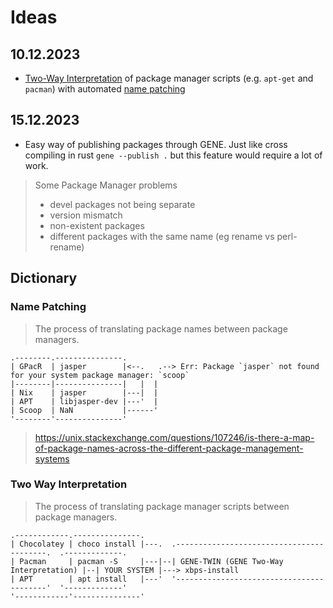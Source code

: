 # Ideas

## 10.12.2023

- [Two-Way Interpretation](#two-way-interpretation) of package manager scripts (e.g. `apt-get` and `pacman`) with
  automated [name patching](#name-patching)

## 15.12.2023

- Easy way of publishing packages through GENE. Just like cross compiling in rust
  `gene --publish .` but this feature would require a lot of work.

> Some Package Manager problems
>
> - devel packages not being separate
> - version mismatch
> - non-existent packages
> - different packages with the same name (eg rename vs perl-rename)

## Dictionary

### Name Patching

> The process of translating package names between package managers.

```text
.--------.---------------.
| GPacR  | jasper        |<--.   .--> Err: Package `jasper` not found for your system package manager: `scoop`
|--------|---------------|   |  |
| Nix    | jasper        |---|  |
| APT    | libjasper-dev |---'  |
| Scoop  | NaN           |------'
'--------'---------------'
```

> https://unix.stackexchange.com/questions/107246/is-there-a-map-of-package-names-across-the-different-package-management-systems

### Two Way Interpretation

> The process of translating package manager scripts between package managers.

```text
.------------.---------------.      
| Chocolatey | choco install |---.  .-----------------------------------------.  .-------------.
| Pacman     | pacman -S     |---|--| GENE-TWIN (GENE Two-Way Interpretation) |--| YOUR SYSTEM |---> xbps-install
| APT        | apt install   |---'  '-----------------------------------------'  '-------------'
'------------'---------------'                                                    
```
